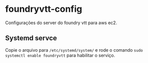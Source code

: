 # foundryvtt-config

Configurações do server do foundry vtt para aws ec2.

## Systemd servce

Copie o arquivo para `/etc/systemd/system/` e rode o comando `sudo systemctl enable foundryvtt` para habilitar o serviço.
